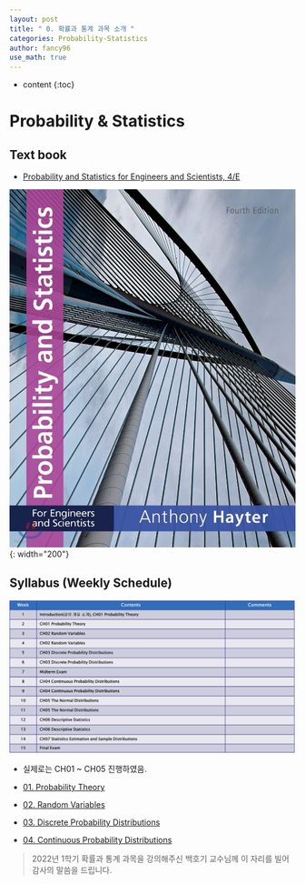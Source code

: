 ```yaml
---
layout: post
title: " 0. 확률과 통계 과목 소개 "
categories: Probability-Statistics
author: fancy96
use_math: true
---
```

* content
{:toc}

# Probability & Statistics


## Text book

* [Probability and Statistics for Engineers and Scientists, 4/E](https://www.amazon.com/Probability-Statistics-Engineers-Scientists-Anthony/dp/1111827044)

![](/assets/img/ps/probability-and-statistics-for-engineers-and-scientists_textbook.png){: width="200"}


## Syllabus (Weekly Schedule)

![](/assets/img/ps/ps-weekly-schedule.png)

* 실제로는 CH01 ~ CH05 진행하였음.

* [01. Probability Theory](https://fancy96.github.io/PS-01-Probability-Theory/)

* [02. Random Variables](https://fancy96.github.io/PS-02-Random-Variable/)

* [03. Discrete Probability Distributions](https://fancy96.github.io/PS-03-Discrete-Probability-Distributions/)

* [04. Continuous Probability Distributions](https://fancy96.github.io/PS-04-Continuous-Probability-Distributions/)

> 2022년 1학기 확률과 통계 과목을 강의해주신 백호기 교수님께 이 자리를 빌어 감사의 말씀을 드립니다.